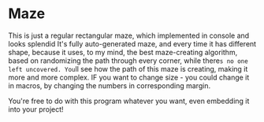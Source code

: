 # Maze
This is just a regular rectangular maze, which implemented in console and looks splendid
It's fully auto-generated maze, and every time it has different shape, because it uses, to my mind, the best
maze-creating algorithm, based on randomizing the path through every corner, while there`s no one left uncovered.
You`ll see how the path of this maze is creating, making it more and more complex. IF you want to change size - you
could change it in macros, by changing the numbers in corresponding margin.

You're free to do with this program whatever you want, even embedding it into your project!
